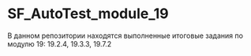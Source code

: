 # SF_AutoTest_module_19

В данном репозитории находятся выполненные итоговые задания по модулю 19: 19.2.4, 19.3.3, 19.7.2
